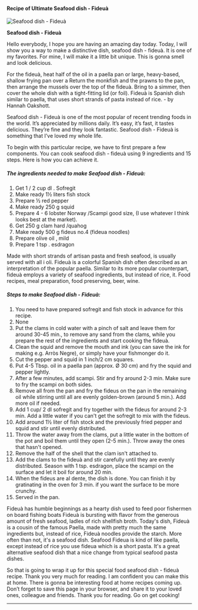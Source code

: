             

#### Recipe of Ultimate Seafood dish - Fideuà

![Seafood dish - Fideuà](https://img-global.cpcdn.com/recipes/5f1209bb26e68e5b/751x532cq70/seafood-dish-fideua-recipe-main-photo.jpg)

**Seafood dish - Fideuà**

Hello everybody, I hope you are having an amazing day today. Today, I will show you a way to make a distinctive dish, seafood dish - fideuà. It is one of my favorites. For mine, I will make it a little bit unique. This is gonna smell and look delicious.

For the fideuà, heat half of the oil in a paella pan or large, heavy-based, shallow frying pan over a Return the monkfish and the prawns to the pan, then arrange the mussels over the top of the fideuà. Bring to a simmer, then cover the whole dish with a tight-fitting lid (or foil). Fideuà is Spanish dish similar to paella, that uses short strands of pasta instead of rice. - by Hannah Oakshott.

Seafood dish - Fideuà is one of the most popular of recent trending foods in the world. It’s appreciated by millions daily. It’s easy, it’s fast, it tastes delicious. They’re fine and they look fantastic. Seafood dish - Fideuà is something that I’ve loved my whole life.

To begin with this particular recipe, we have to first prepare a few components. You can cook seafood dish - fideuà using 9 ingredients and 15 steps. Here is how you can achieve it.

##### The ingredients needed to make Seafood dish - Fideuà:

1.  Get 1 / 2 cup dl . Sofregit
2.  Make ready 1½ liters fish stock
3.  Prepare ½ red pepper
4.  Make ready 250 g squid
5.  Prepare 4 - 6 lobster Norway /Scampi good size, (I use whatever I think looks best at the market).
6.  Get 250 g clam hard /quahog
7.  Make ready 500 g fideus no.4 (fideua noodles)
8.  Prepare olive oil , mild
9.  Prepare 1 tsp . esdragon

Made with short strands of artisan pasta and fresh seafood, is usually served with all i oli. Fideuà is a colorful Spanish dish often described as an interpretation of the popular paella. Similar to its more popular counterpart, fideuà employs a variety of seafood ingredients, but instead of rice, it. Food recipes, meal preparation, food preserving, beer, wine.

##### Steps to make Seafood dish - Fideuà:

1.  You need to have prepared sofregit and fish stock in advance for this recipe.
2.  None
3.  Put the clams in cold water with a pinch of salt and leave them for around 30-45 min., to remove any sand from the clams, while you prepare the rest of the ingredients and start cooking the fideuà.
4.  Clean the squid and remove the mouth and ink (you can save the ink for making e.g. Arròs Negre), or simply have your fishmonger do it.
5.  Cut the pepper and squid in 1 inch/2 cm squares.
6.  Put 4-5 Tbsp. oil in a paella pan (approx. Ø 30 cm) and fry the squid and pepper lightly.
7.  After a few minutes, add scampi. Stir and fry around 2-3 min. Make sure to fry the scampi on both sides.
8.  Remove all from the pan and fry the fideus on the pan in the remaining oil while stirring until all are evenly golden-brown (around 5 min.). Add more oil if needed.
9.  Add 1 cup/ 2 dl sofregit and fry together with the fideus for around 2-3 min. Add a little water if you can't get the sofregit to mix with the fideus.
10.  Add around 1½ liter of fish stock and the previously fried pepper and squid and stir until evenly distributed.
11.  Throw the water away from the clams, put a little water in the bottom of the pot and boil them until they open (2-5 min.). Throw away the ones that hasn't opened.
12.  Remove the half of the shell that the clam isn't attached to.
13.  Add the clams to the fideuà and stir carefully until they are evenly distributed. Season with 1 tsp. esdragon, place the scampi on the surface and let it boil for around 20 min.
14.  When the fideus are al dente, the dish is done. You can finish it by gratinating in the oven for 3 min. if you want the surface to be more crunchy.
15.  Served in the pan.

Fideuà has humble beginnings as a hearty dish used to feed poor fishermen on board fishing boats Fideuà is bursting with flavor from the generous amount of fresh seafood, ladles of rich shellfish broth. Today's dish, Fideuà is a cousin of the famous Paella, made with pretty much the same ingredients but, instead of rice, Fideuà noodles provide the starch. More often than not, it's a seafood dish. Seafood Fideua is kind of like paella, except instead of rice you use fideua which is a short pasta. It's a great alternative seafood dish that a nice change from typical seafood pasta dishes.

So that is going to wrap it up for this special food seafood dish - fideuà recipe. Thank you very much for reading. I am confident you can make this at home. There is gonna be interesting food at home recipes coming up. Don’t forget to save this page in your browser, and share it to your loved ones, colleague and friends. Thank you for reading. Go on get cooking!

* * *
